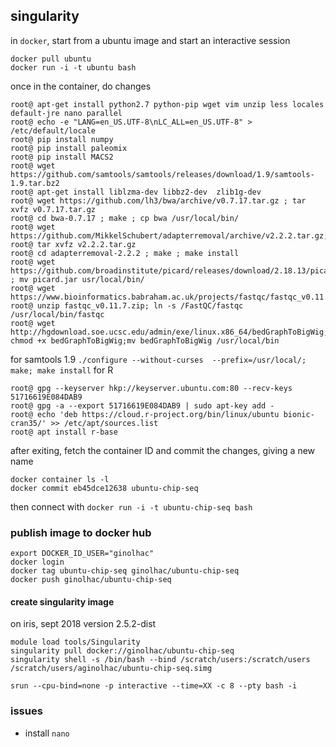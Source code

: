 ## singularity



in `docker`, start from a ubuntu image and start an interactive session

```
docker pull ubuntu
docker run -i -t ubuntu bash
```

once in the container, do changes

```
root@ apt-get install python2.7 python-pip wget vim unzip less locales default-jre nano parallel
root@ echo -e "LANG=en_US.UTF-8\nLC_ALL=en_US.UTF-8" > /etc/default/locale
root@ pip install numpy
root@ pip install paleomix
root@ pip install MACS2
root@ wget https://github.com/samtools/samtools/releases/download/1.9/samtools-1.9.tar.bz2
root@ apt-get install liblzma-dev libbz2-dev  zlib1g-dev
root@ wget https://github.com/lh3/bwa/archive/v0.7.17.tar.gz ; tar xvfz v0.7.17.tar.gz
root@ cd bwa-0.7.17 ; make ; cp bwa /usr/local/bin/
root@ wget https://github.com/MikkelSchubert/adapterremoval/archive/v2.2.2.tar.gz;
root@ tar xvfz v2.2.2.tar.gz
root@ cd adapterremoval-2.2.2 ; make ; make install
root@ wget https://github.com/broadinstitute/picard/releases/download/2.18.13/picard.jar ; mv picard.jar usr/local/bin/
root@ wget https://www.bioinformatics.babraham.ac.uk/projects/fastqc/fastqc_v0.11.7.zip
root@ unzip fastqc_v0.11.7.zip; ln -s /FastQC/fastqc /usr/local/bin/fastqc
root@ wget http://hgdownload.soe.ucsc.edu/admin/exe/linux.x86_64/bedGraphToBigWig; chmod +x bedGraphToBigWig;mv bedGraphToBigWig /usr/local/bin 
```

for samtools 1.9 `./configure --without-curses  --prefix=/usr/local/; make; make install`
for R

```
root@ gpg --keyserver hkp://keyserver.ubuntu.com:80 --recv-keys 51716619E084DAB9
root@ gpg -a --export 51716619E084DAB9 | sudo apt-key add -
root@ echo 'deb https://cloud.r-project.org/bin/linux/ubuntu bionic-cran35/' >> /etc/apt/sources.list
root@ apt install r-base
```


after exiting, fetch the container ID and commit the changes, giving a new name

```
docker container ls -l
docker commit eb45dce12638 ubuntu-chip-seq
```

then connect with `docker run -i -t ubuntu-chip-seq bash`

### publish image to docker hub

```
export DOCKER_ID_USER="ginolhac"
docker login
docker tag ubuntu-chip-seq ginolhac/ubuntu-chip-seq
docker push ginolhac/ubuntu-chip-seq
```


#### create singularity image

on iris, sept 2018 version 2.5.2-dist

```
module load tools/Singularity
singularity pull docker://ginolhac/ubuntu-chip-seq
singularity shell -s /bin/bash --bind /scratch/users:/scratch/users /scratch/users/aginolhac/ubuntu-chip-seq.simg
```

`srun --cpu-bind=none -p interactive --time=XX -c 8 --pty bash -i`

### issues

- install `nano`
